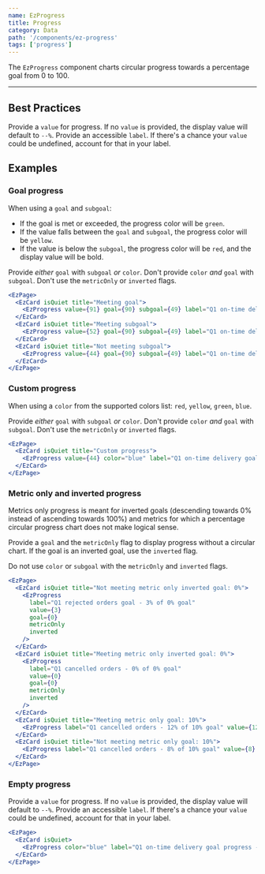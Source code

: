 ```yaml
---
name: EzProgress
title: Progress
category: Data
path: '/components/ez-progress'
tags: ['progress']
---
```


The `EzProgress` component charts circular progress towards a percentage goal from 0 to 100.

---

## Best Practices

Provide a `value` for progress. If no `value` is provided, the display value will default to `--%`.
Provide an accessible `label`. If there's a chance your `value` could be undefined, account for that in your label.

## Examples

### Goal progress

When using a `goal` and `subgoal`:

- If the goal is met or exceeded, the progress color will be `green`.
- If the value falls between the `goal` and `subgoal`, the progress color will be `yellow`.
- If the value is below the `subgoal`, the progress color will be `red`, and the display value will be bold.

Provide _either_ `goal` with `subgoal` _or_ `color`. Don't provide `color` _and_ `goal` with `subgoal`. Don't use the `metricOnly` or `inverted` flags.

```jsx
<EzPage>
  <EzCard isQuiet title="Meeting goal">
    <EzProgress value={91} goal={90} subgoal={49} label="Q1 on-time delivery goal progress - 91%" />
  </EzCard>
  <EzCard isQuiet title="Meeting subgoal">
    <EzProgress value={52} goal={90} subgoal={49} label="Q1 on-time delivery goal progress - 52%" />
  </EzCard>
  <EzCard isQuiet title="Not meeting subgoal">
    <EzProgress value={44} goal={90} subgoal={49} label="Q1 on-time delivery goal progress - 44%" />
  </EzCard>
</EzPage>
```

### Custom progress

When using a `color` from the supported colors list: `red`, `yellow`, `green`, `blue`.

Provide _either_ `goal` with `subgoal` _or_ `color`. Don't provide `color` _and_ `goal` with `subgoal`. Don't use the `metricOnly` or `inverted` flags.

```jsx
<EzPage>
  <EzCard isQuiet title="Custom progress">
    <EzProgress value={44} color="blue" label="Q1 on-time delivery goal progress - 44%" />
  </EzCard>
</EzPage>
```

### Metric only and inverted progress

Metrics only progress is meant for inverted goals (descending towards 0% instead of ascending towards 100%) and metrics for which a percentage circular progress chart does not make logical sense.

Provide a `goal` and the `metricOnly` flag to display progress without a circular chart. If the goal is an inverted goal, use the `inverted` flag.

Do not use `color` or `subgoal` with the `metricOnly` and `inverted` flags.

```jsx
<EzPage>
  <EzCard isQuiet title="Not meeting metric only inverted goal: 0%">
    <EzProgress
      label="Q1 rejected orders goal - 3% of 0% goal"
      value={3}
      goal={0}
      metricOnly
      inverted
    />
  </EzCard>
  <EzCard isQuiet title="Meeting metric only inverted goal: 0%">
    <EzProgress
      label="Q1 cancelled orders - 0% of 0% goal"
      value={0}
      goal={0}
      metricOnly
      inverted
    />
  </EzCard>
  <EzCard isQuiet title="Meeting metric only goal: 10%">
    <EzProgress label="Q1 cancelled orders - 12% of 10% goal" value={12} goal={10} metricOnly />
  </EzCard>
  <EzCard isQuiet title="Not meeting metric only goal: 10%">
    <EzProgress label="Q1 cancelled orders - 8% of 10% goal" value={8} goal={10} metricOnly />
  </EzCard>
</EzPage>
```

### Empty progress

Provide a `value` for progress. If no `value` is provided, the display value will default to `--%`.
Provide an accessible `label`. If there's a chance your `value` could be undefined, account for that in your label.

```jsx
<EzPage>
  <EzCard isQuiet>
    <EzProgress color="blue" label="Q1 on-time delivery goal progress - empty value" />
  </EzCard>
</EzPage>
```
